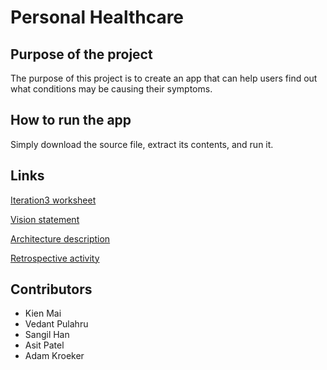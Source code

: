 # Personal Healthcare

## Purpose of the project

The purpose of this project is to create an app that can help users find out what conditions may be causing their symptoms.

## How to run the app

Simply download the source file, extract its contents, and run it.

## Links

[Iteration3 worksheet](Iteration3_documents/i3_worksheet.md)

[Vision statement](Iteration3_documents/VISION.md)

[Architecture description](Iteration3_documents/ARCHITECTURE.md)

[Retrospective activity](Iteration3_documents/RETROSPECTIVE.md)

## Contributors
- Kien Mai
- Vedant Pulahru
- Sangil Han
- Asit Patel
- Adam Kroeker